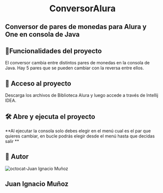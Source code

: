 <h1 align="center"> ConversorAlura </h1>
<h2>Conversor de pares de monedas para Alura y One en consola de Java</h2>

## :hammer:Funcionalidades del proyecto
El conversor cambia entre distintos pares de monedas en la consola de Java.
Hay 5 pares que se pueden cambiar con la reversa entre ellos.

## 📁 Acceso al proyecto
Descarga los archivos de Biblioteca Alura y luego accede a través de Intellij IDEA.

## 🛠️ Abre y ejecuta el proyecto

**Al ejecutar la consola solo debes elegir en el menú cual es el par que quieres cambiar, en bucle podrás elegir desde el menú hasta que decidas salir **

## 🧔 Autor
![octocat-Juan Ignacio Muñoz](https://github.com/user-attachments/assets/3dee3c12-492d-4c53-bb2e-a0fd12931342)
<h2>Juan Ignacio Muñoz</h2>
